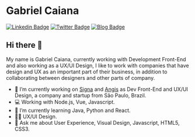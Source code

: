 # Gabriel Caiana

[![Linkedin Badge](https://img.shields.io/badge/-LinkedIn-blue?style=flat&logo=LinkedIn&logoColor=white)](https://www.linkedin.com/in/gabrielcaiana)
[![Twitter Badge](https://img.shields.io/badge/-Twitter-1ca0f1?style=flat&logo=Twitter&logoColor=white)](https://twitter.com/gabrielgueedes)
[![Blog Badge](https://img.shields.io/badge/Blog-gabrielcaiana-black)](https://gabrielcaiana.com)

## Hi there 👋

My name is Gabriel Caiana, currently working with Development Front-End and also working as a UX/UI Design, I like to work with companies that have design and UX as an important part of their business, in addition to collaborating between designers and other parts of company.


- 🔭 I’m currently working on [Signa](https://signainfo.com.br) and [Angis](https://angis.com.br) as Dev Front-End and UX/UI Design, a company and startup from São Paulo, Brazil.
- 💻 Working with Node.js, Vue, Javascript.
- 🌱 I’m currently learning Java, Python and React.
- 🤘🏻 UX/UI Design.
- 💬 Ask me about User Experience, Visual Design, Javascript, HTML5, CSS3.


